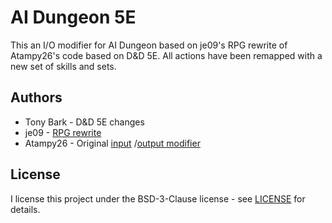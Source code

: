 # AI Dungeon 5E

This an I/O modifier for AI Dungeon based on je09's RPG rewrite of Atampy26's code based on D&D 5E. All actions have been remapped with a new set of skills and sets.

## Authors

- Tony Bark  - D&D 5E changes
- je09 - [RPG rewrite](https://github.com/je09/AIDungeonRPG)
- Atampy26 - Original [input](https://pastebin.com/sVRqWGQp) /[output modifier](https://pastebin.com/zVE4LbtB)

## License

I license this project under the BSD-3-Clause license - see [LICENSE](LICENSE) for details.